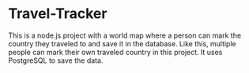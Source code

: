 # Travel-Tracker
This is a node.js project with a world map where a person can mark the country they traveled to and save it in the database. Like this, multiple people can mark their own traveled country in this project. It uses PostgreSQL to save the data.
